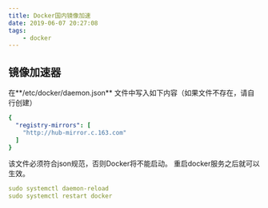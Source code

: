 ```yaml
---
title: Docker国内镜像加速
date: 2019-06-07 20:27:08
tags:
    - docker
---
```

## 镜像加速器
在**/etc/docker/daemon.json** 文件中写入如下内容（如果文件不存在，请自行创建）
```yaml
{
  "registry-mirrors": [
    "http://hub-mirror.c.163.com"
  ]
}
```
该文件必须符合json规范，否则Docker将不能启动。
重启docker服务之后就可以生效。
```yaml
sudo systemctl daemon-reload
sudo systemctl restart docker
```
